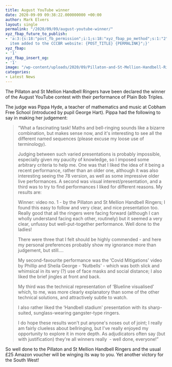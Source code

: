```yaml
---
title: August YouTube winner
date: 2020-09-09 09:38:22.000000000 +00:00
author: Mark Elvers
layout: single
permalink: "/2020/09/09/august-youtube-winner/"
xyz_fbap_future_to_publish:
- 'a:3:{s:18:"post_fb_permission";i:1;s:18:"xyz_fbap_po_method";s:1:"2";s:16:"xyz_fbap_message";s:62:"News
  item added to the CCCBR website: {POST_TITLE} {PERMALINK}";}'
xyz_fbap:
- '1'
xyz_fbap_insert_og:
- '1'
image: "/wp-content/uploads/2020/09/Pillaton-and-St-Mellion-Handbell-Ringers.png"
categories:
- Latest News
---
```

The Pillaton and St Mellion Handbell Ringers have been declared the winner of the August YouTube contest with their performance of Plain Bob Triples.

The judge was Pippa Hyde, a teacher of mathematics and music at Cobham Free School (introduced by pupil George Hart). Pippa had the following to say in making her judgement:

<blockquote class="wp-block-quote">
  <p>
    &#8220;What a fascinating task! Maths and bell-ringing sounds like a bizarre combination, but makes sense now, and it&apos;s interesting to see all the different named sequences (please excuse my loose use of terminology).
  </p>
  
  <p>
    Judging between such varied presentations is probably impossible, especially given my paucity of knowledge, so I imposed some arbitrary criteria to help me. One was that I liked the idea of it being a recent performance, rather than an older one, although it was also interesting seeing the 78 version, as well as some impressive older live performances. A second was visual interest/presentation, and a third was to try to find performances I liked for different reasons. My results are:
  </p>
  
  <p>
    Winner: video no. 1 - by the Pillaton and St Mellion Handbell Ringers; I found this easy to follow and very clear, and nice presentation too. Really good that all the ringers were facing forward (although I can wholly understand facing each other, routinely) but it seemed a very clear, unfussy but well-put-together performance. Well done to the ladies!
  </p>
  
  <p>
    There were three that I felt should be highly commended - and here my personal preferences probably show my ignorance more than judgement, but still&#8230;. 
  </p>
  
  <p>
    My second-favourite performance was the &#8216;Covid Mitigations&apos; video by Phillip and Sheila George - &#8216;Nutbells&apos; - which was both slick and whimsical in its wry (?) use of face masks and social distance; I also liked the brief jingles at front and back.
  </p>
  
  <p>
    My third was the technical representation of &#8216;Blueline visualised&apos; which, to me, was more clearly explanatory than some of the other technical solutions, and attractively subtle to watch.
  </p>
  
  <p>
    I also rather liked the &#8216;Handbell stadium&apos; presentation with its sharp-suited, sunglass-wearing gangster-type ringers.
  </p>
  
  <p>
    I do hope these results won&apos;t put anyone&apos;s noses out of joint; I really am fairly clueless about bellringing, but I&apos;ve really enjoyed my opportunity to explore it in more depth. As adjudicators often say (but with justification) they&apos;re all winners really  - well done, everyone!&#8221;
  </p>
</blockquote>

So well done to the Pillaton and St Mellion Handbell Ringers and the usual £25 Amazon voucher will be winging its way to you. Yet another victory for the South West!<figure class="wp-block-embed-youtube wp-block-embed is-type-video is-provider-youtube wp-embed-aspect-16-9 wp-has-aspect-ratio">

<div class="wp-block-embed__wrapper">
</div></figure>
